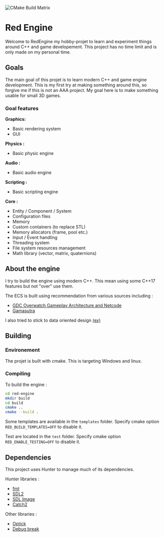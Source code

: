 ![CMake Build Matrix](https://github.com/Elercia/red-engine/workflows/CMake%20Build%20Matrix/badge.svg?branch=master)
# Red Engine

Welcome to RedEngine my hobby-projet to learn and experiment things around C++ and game developement. This project has no time limit and is only made on my personal time.

## Goals
The main goal of this projet is to learn modern C++ and game engine development. This is my first try at making something around this, so forgive me if this is not an AAA project. My goal here is to make something usable for small 3D games.

### Goal features

**Graphics:**
* Basic rendering system
* GUI

**Physics :**
* Basic physic engine

**Audio :**
* Basic audio engine

**Scripting :**
* Basic scripting engine

**Core :**
* Entity / Component / System
* Configuration files 
* Memory
 * Custom containers (to replace STL)
 * Memory allocators (frame, pool etc.)
* Input / Event handling
* Threading system
* File system resources management
* Math library (vector, matrix, quaternions)

## About the engine

I try to build the engine using modern C++. This mean using some C++17 features but not "over" use them. 

The ECS is built using recommendation from various sources including :
* [GDC Overwatch Gameplay Architecture and Netcode](https://www.youtube.com/watch?v=W3aieHjyNvw)
* [Gamasutra](https://www.gamasutra.com/blogs/TobiasStein/20171122/310172/The_EntityComponentSystem__An_awesome_gamedesign_pattern_in_C_Part_1.php)	

I also tried to stick to data oriented design [(ex)](https://www.youtube.com/watch?v=rX0ItVEVjHc) 

## Building
### Environement
The projet is built with cmake. This is targeting Windows and linux. 

### Compiling
To build the engine :
```bash
cd red-engine
mkdir build
cd build
cmake ..
cmake --build .
```

Some templates are available in the ``templates`` folder. Specify cmake option ``RED_BUILD_TEMPLATES=OFF`` to disable it.

Test are located in the ``test`` folder. Specify cmake option ``RED_ENABLE_TESTING=OFF`` to disable it.

## Dependencies
This project uses Hunter to manage much of its dependencies. 

Hunter libraries :
- [fmt](https://github.com/fmtlib/fmt)
- [SDL2](https://www.libsdl.org/)
- [SDL Image](https://www.libsdl.org/projects/SDL_image/)
- [Catch2](https://github.com/catchorg/Catch2)

Other libraries :
 - [Optick](https://optick.dev/)
 - [Debug break](https://github.com/scottt/debugbreak)